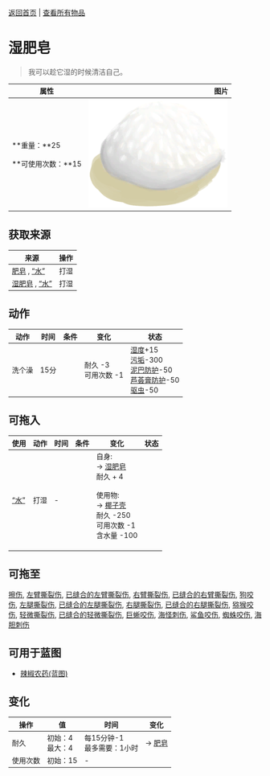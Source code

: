 [返回首页](index.md)   |  [查看所有物品](object.md)
# 湿肥皂  
> 我可以趁它湿的时候清洁自己。  
  
  属性  |   图片   
 ----  |  ----:   
 **重量：**25<br><br>**可使用次数：**15  |  ![](Sprite/SoapWet.png)   
  
## 获取来源  
来源  |  操作  
----  |  ----  
[肥皂](SoapDry.md) , [“水”](tag_WaterAny.md)  |  打湿  
[湿肥皂](SoapWet.md) , [“水”](tag_WaterAny.md)  |  打湿  
## 动作  
动作  |  时间  |  条件  |  变化  |  状态  
----  |  ----  |  ----  |  ----  |  ----  
洗个澡  |  15分  |    |  耐久  -3<br>可用次数  -1<br>  |  [湿度](Wetness.md)+15<br>[污垢](Filth.md)-300<br>[泥巴防护](MudProtection.md)-50<br>[芦荟膏防护](AloeVeraGelProtection.md)-50<br>[驱虫](BugRepellentApplied.md)-50  
## 可拖入  
使用  |  动作  |  时间  |  条件  |  变化  |  状态  
----  |  ----  |  ----  |  ----  |  ----  |  ----  
[“水”](tag_WaterAny.md)  |  打湿  |  -  |    |  自身:<br>→ [湿肥皂](SoapWet.md)<br>耐久 + 4<br><br>使用物:<br>→ [椰子壳](CoconutShell.md)<br>耐久  -250<br>可用次数  -1<br>含水量  -100<br><br>  |    
## 可拖至  
[擦伤](W_Abrasion.md), [左臂撕裂伤](W_ArmLacerationL.md), [已缝合的左臂撕裂伤](W_ArmLacerationLStitched.md), [右臂撕裂伤](W_ArmLacerationR.md), [已缝合的右臂撕裂伤](W_ArmLacerationRStitched.md), [狗咬伤](W_DogBite.md), [左腿撕裂伤](W_LegLacerationL.md), [已缝合的左腿撕裂伤](W_LegLacerationLStitched.md), [右腿撕裂伤](W_LegLacerationR.md), [已缝合的右腿撕裂伤](W_LegLacerationRStitched.md), [猕猴咬伤](W_MacaqueBite.md), [轻微撕裂伤](W_MinorLaceration.md), [已缝合的轻微撕裂伤](W_MinorLacerationStitched.md), [巨蜥咬伤](W_MonitorBite.md), [海怪刺伤](W_SeahoundSting.md), [鲨鱼咬伤](W_SharkBite.md), [蜘蛛咬伤](W_SpiderBite.md), [海胆刺伤](W_UrchinWound.md)  
## 可用于蓝图  
- [辣椒农药(蓝图)](Bp_PesticideChilli.md)  
  
  
## 变化  
操作  |  值  |  时间  |  变化  
----  |  ----  |  ----  |  ----  
耐久  |  初始：4<br>最大：4  |  每15分钟-1<br>最多需要：1小时  |  → [肥皂](SoapDry.md)  
使用次数  |  初始：15  |  -  |    
